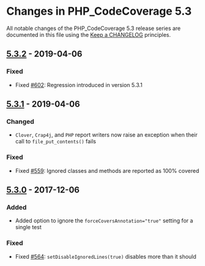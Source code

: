 # Changes in PHP_CodeCoverage 5.3

All notable changes of the PHP_CodeCoverage 5.3 release series are documented in this file using the [Keep a CHANGELOG](http://keepachangelog.com/) principles.

## [5.3.2] - 2019-04-06

### Fixed

* Fixed [#602](https://github.com/sebastianbergmann/php-code-coverage/pull/602): Regression introduced in version 5.3.1

## [5.3.1] - 2019-04-06

### Changed

* `Clover`, `Crap4j`, and `PHP` report writers now raise an exception when their call to `file_put_contents()` fails

### Fixed

* Fixed [#559](https://github.com/sebastianbergmann/php-code-coverage/issues/559): Ignored classes and methods are reported as 100% covered

## [5.3.0] - 2017-12-06

### Added

* Added option to ignore the `forceCoversAnnotation="true"` setting for a single test

### Fixed

* Fixed [#564](https://github.com/sebastianbergmann/php-code-coverage/issues/564): `setDisableIgnoredLines(true)` disables more than it should

[5.3.2]: https://github.com/sebastianbergmann/php-code-coverage/compare/5.3.1...5.3.2
[5.3.1]: https://github.com/sebastianbergmann/php-code-coverage/compare/5.3.0...5.3.1
[5.3.0]: https://github.com/sebastianbergmann/php-code-coverage/compare/5.2...5.3.0

